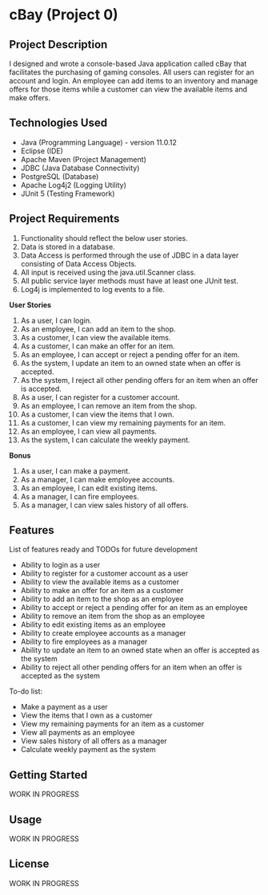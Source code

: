 # cBay (Project 0)

Project Description
-----
I designed and wrote a console-based Java application called cBay that facilitates the purchasing of gaming consoles. All users can register for an account and login. An employee can add items to an inventory and manage offers for those items while a customer can view the available items and make offers.

Technologies Used
-----
* Java (Programming Language) - version 11.0.12
* Eclipse (IDE)
* Apache Maven (Project Management)
* JDBC (Java Database Connectivity)
* PostgreSQL (Database)
* Apache Log4j2 (Logging Utility)
* JUnit 5 (Testing Framework)

Project Requirements
-----
1. Functionality should reflect the below user stories.
2. Data is stored in a database.
3. Data Access is performed through the use of JDBC in a data layer consisting of Data Access Objects.
4. All input is received using the java.util.Scanner class.
5. All public service layer methods must have at least one JUnit test.
6. Log4j is implemented to log events to a file.

**User Stories**
1. As a user, I can login.
2. As an employee, I can add an item to the shop.
3. As a customer, I can view the available items.
4. As a customer, I can make an offer for an item.
5. As an employee, I can accept or reject a pending offer for an item.
6. As the system, I update an item to an owned state when an offer is accepted.
7. As the system, I reject all other pending offers for an item when an offer is accepted.
8. As a user, I can register for a customer account.
9. As an employee, I can remove an item from the shop.
10. As a customer, I can view the items that I own.
11. As a customer, I can view my remaining payments for an item.
12. As an employee, I can view all payments.
13. As the system, I can calculate the weekly payment.

**Bonus**
1. As a user, I can make a payment.
2. As a manager, I can make employee accounts.
3. As an employee, I can edit existing items.
4. As a manager, I can fire employees.
5. As a manager, I can view sales history of all offers.

Features
-----
List of features ready and TODOs for future development
* Ability to login as a user
* Ability to register for a customer account as a user
* Ability to view the available items as a customer
* Ability to make an offer for an item as a customer
* Ability to add an item to the shop as an employee
* Ability to accept or reject a pending offer for an item as an employee
* Ability to remove an item from the shop as an employee
* Ability to edit existing items as an employee
* Ability to create employee accounts as a manager
* Ability to fire employees as a manager
* Ability to update an item to an owned state when an offer is accepted as the system
* Ability to reject all other pending offers for an item when an offer is accepted as the system

To-do list:
* Make a payment as a user
* View the items that I own as a customer
* View my remaining payments for an item as a customer
* View all payments as an employee
* View sales history of all offers as a manager
* Calculate weekly payment as the system

Getting Started
-----
WORK IN PROGRESS

Usage
-----
WORK IN PROGRESS

License
-----
WORK IN PROGRESS

